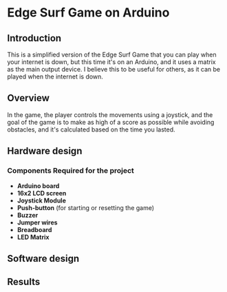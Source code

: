 # Edge Surf Game on Arduino

## Introduction
This is a simplified version of the Edge Surf Game that you can play when your internet is down, but this time it's on an Arduino, and it uses a matrix as the main output device. I believe this to be useful for others, as it can be played when the internet is down.

## Overview

In the game, the player controls the movements using a joystick, and the goal of the game is to make as high of a score as possible while avoiding obstacles, and it's calculated based on the time you lasted. 

## Hardware design

### Components Required for the project

- **Arduino board**
- **16x2 LCD screen**
- **Joystick Module**
- **Push-button** (for starting or resetting the game)
- **Buzzer** 
- **Jumper wires**
- **Breadboard**
- **LED Matrix**

## Software design

## Results